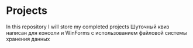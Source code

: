 # Projects
In this repository I will store my completed projects
Шуточный квиз написан для консоли и WinForms с использованием файловой системы хранения данных

